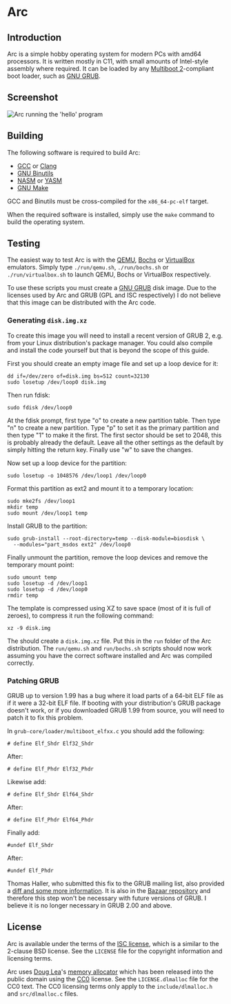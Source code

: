 Arc
===

Introduction
------------

Arc is a simple hobby operating system for modern PCs with amd64
processors. It is written mostly in C11, with small amounts of Intel-style
assembly where required. It can be loaded by any
[Multiboot 2][multiboot]-compliant boot loader, such as [GNU GRUB][grub].

Screenshot
----------

![Arc running the 'hello' program][screenshot]

Building
--------

The following software is required to build Arc:

  * [GCC][gcc] or [Clang][clang]
  * [GNU Binutils][binutils]
  * [NASM][nasm] or [YASM][yasm]
  * [GNU Make][make]

GCC and Binutils must be cross-compiled for the `x86_64-pc-elf` target.

When the required software is installed, simply use the `make` command to build
the operating system.

Testing
-------

The easiest way to test Arc is with the [QEMU][qemu], [Bochs][bochs] or
[VirtualBox][vbox] emulators. Simply type `./run/qemu.sh`, `./run/bochs.sh` or
`./run/virtualbox.sh` to launch QEMU, Bochs or VirtualBox respectively.

To use these scripts you must create a [GNU GRUB][grub] disk image. Due to the
licenses used by Arc and GRUB (GPL and ISC respectively) I do not believe that
this image can be distributed with the Arc code.

### Generating `disk.img.xz`

To create this image you will need to install a recent version of GRUB 2, e.g.
from your Linux distribution's package manager. You could also compile and
install the code yourself but that is beyond the scope of this guide.

First you should create an empty image file and set up a loop device for it:

    dd if=/dev/zero of=disk.img bs=512 count=32130
    sudo losetup /dev/loop0 disk.img

Then run fdisk:

    sudo fdisk /dev/loop0

At the fdisk prompt, first type "o" to create a new partition table. Then type
"n" to create a new partition. Type "p" to set it as the primary partition and
then type "1" to make it the first. The first sector should be set to 2048, this
is probably already the default. Leave all the other settings as the default
by simply hitting the return key. Finally use "w" to save the changes.

Now set up a loop device for the partition:

    sudo losetup -o 1048576 /dev/loop1 /dev/loop0

Format this partition as ext2 and mount it to a temporary location:

    sudo mke2fs /dev/loop1
    mkdir temp
    sudo mount /dev/loop1 temp

Install GRUB to the partition:

    sudo grub-install --root-directory=temp --disk-module=biosdisk \
      --modules="part_msdos ext2" /dev/loop0

Finally unmount the partition, remove the loop devices and remove the temporary
mount point:

    sudo umount temp
    sudo losetup -d /dev/loop1
    sudo losetup -d /dev/loop0
    rmdir temp

The template is compressed using XZ to save space (most of it is full of
zeroes), to compress it run the following command:

    xz -9 disk.img

The should create a `disk.img.xz` file. Put this in the `run` folder of the
Arc distribution. The `run/qemu.sh` and `run/bochs.sh` scripts should now work
assuming you have the correct software installed and Arc was compiled
correctly.

### Patching GRUB

GRUB up to version 1.99 has a bug where it load parts of a 64-bit ELF file as
if it were a 32-bit ELF file. If booting with your distribution's GRUB package
doesn't work, or if you downloaded GRUB 1.99 from source, you will need to
patch it to fix this problem.

In `grub-core/loader/multiboot_elfxx.c` you should add the following:

    # define Elf_Shdr Elf32_Shdr

After:

    # define Elf_Phdr Elf32_Phdr

Likewise add:

    # define Elf_Shdr Elf64_Shdr

After:

    # define Elf_Phdr Elf64_Phdr

Finally add:

    #undef Elf_Shdr

After:

    #undef Elf_Phdr

Thomas Haller, who submitted this fix to the GRUB mailing list, also provided a
[diff and some more information][grub-fix]. It is also in the
[Bazaar repository][grub-fix-bzr] and therefore this step won't be necessary
with future versions of GRUB. I believe it is no longer necessary in GRUB 2.00
and above.

License
-------

Arc is available under the terms of the [ISC license][isc], which is a
similar to the 2-clause BSD license. See the `LICENSE` file for the copyright
information and licensing terms.

Arc uses [Doug Lea][dl]'s [memory allocator][dlmalloc] which has been released
into the public domain using the [CC0][cc0] license. See the `LICENSE.dlmalloc`
file for the CC0 text. The CC0 licensing terms only apply to the
`include/dlmalloc.h` and `src/dlmalloc.c` files.

[multiboot]: http://download.savannah.gnu.org/releases/grub/phcoder/multiboot.pdf
[clang]: http://clang.llvm.org/
[gcc]: http://gcc.gnu.org/
[binutils]: http://gnu.org/software/binutils/
[nasm]: http://nasm.us/
[yasm]: http://yasm.tortall.net/
[make]: http://gnu.org/software/make/
[qemu]: http://qemu.org/
[bochs]: http://bochs.sourceforge.net/
[isc]: http://isc.org/software/license/
[grub]: http://gnu.org/software/grub/
[grub-fix]: http://lists.gnu.org/archive/html/bug-grub/2011-09/msg00026.html
[grub-fix-bzr]: http://bzr.savannah.gnu.org/lh/grub/trunk/grub/revision/3427
[vbox]: http://virtualbox.org/
[dl]: http://g.oswego.edu/
[dlmalloc]: http://g.oswego.edu/dl/html/malloc.html
[cc0]: http://creativecommons.org/publicdomain/zero/1.0/
[screenshot]: https://raw.github.com/grahamedgecombe/arc/master/doc/screenshot.png
